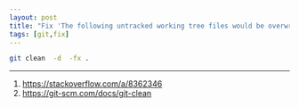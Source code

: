 ```yaml
---
layout: post
title: "Fix 'The following untracked working tree files would be overwritten by checkout' Git Error"
tags: [git,fix]
---
```


```bash
git clean  -d  -fx .
```

---
1. <https://stackoverflow.com/a/8362346>
2. <https://git-scm.com/docs/git-clean>
